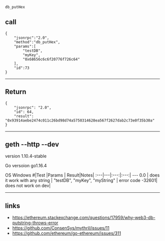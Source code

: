  `db_putHex`

## call
```
{
	"jsonrpc":"2.0",
	"method":"db_putHex",
	"params":[
		"testDB",
		"myKey",
		"0x68656c6c6f20776f726c64"
	],
	"id":73
}
```
---
## Return
```
{
    "jsonrpc": "2.0",
    "id": 64,
    "result": "0x93914aebe2474c011c26bd98d74a5750314628ea567f2627dab2c73e0f35b30a"
}
```
---
## geth --http --dev
version 1.10.4-stable

Go versoion go1.16.4

OS Windows
#|Test |Params | Result|Notes|
:---|---|:---:|:---:| ---
0.0 | does it work with any string | "testDB", "myKey", "myString" | error code -32601| does not work on dev|

---
## links

- https://ethereum.stackexchange.com/questions/17959/why-web3-db-putstring-throws-error
- https://github.com/ConsenSys/mythril/issues/11
- https://github.com/ethereum/go-ethereum/issues/311
